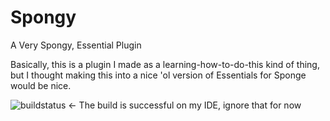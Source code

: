 # Spongy 
A Very Spongy, Essential Plugin

Basically, this is a plugin I made as a learning-how-to-do-this kind of thing, but I thought making this into a nice 'ol version of Essentials for Sponge would be nice.

![buildstatus](https://travis-ci.org/MikaalSky/Spongy.svg) <- The build is successful on my IDE, ignore that for now
